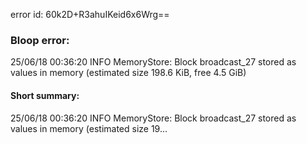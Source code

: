 error id: 60k2D+R3ahuIKeid6x6Wrg==
### Bloop error:

25/06/18 00:36:20 INFO MemoryStore: Block broadcast_27 stored as values in memory (estimated size 198.6 KiB, free 4.5 GiB)
#### Short summary: 

25/06/18 00:36:20 INFO MemoryStore: Block broadcast_27 stored as values in memory (estimated size 19...